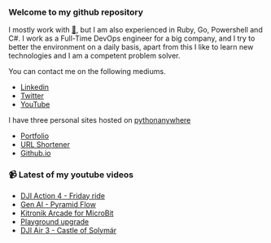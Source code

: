 ### Welcome to my github repository

I mostly work with [:snake:](https://www.python.org/), but I am also experienced in Ruby, Go, Powershell and C#. I work as a Full-Time DevOps engineer for a big company, and I try to better the environment on a daily basis, apart from this I like to learn new technologies and I am a competent problem solver.

You can contact me on the following mediums.
- [Linkedin](https://www.linkedin.com/in/r3ap3rpy)
- [Twitter](https://twitter.com/r3ap3rpy)
- [YouTube](https://www.youtube.com/channel/UC1qkMXH8d2I9DDAtBSeEHqg)

I have three personal sites hosted on [pythonanywhere](https://www.pythonanywhere.com/)
- [Portfolio](http://r3ap3rpy.pythonanywhere.com/)
- [URL Shortener](http://shortenpy.pythonanywhere.com/)
- [Github.io](https://r3ap3rpy.github.io/)

### :video_camera: Latest of my youtube videos
<!-- YOUTUBE:START -->
- [DJI Action 4 - Friday ride](https://www.youtube.com/watch?v=9ygx877r1fo)
- [Gen AI - Pyramid Flow](https://www.youtube.com/watch?v=kBqa-srHBao)
- [Kitronik Arcade for MicroBit](https://www.youtube.com/watch?v=ARYEhOXBMkM)
- [Playground upgrade](https://www.youtube.com/watch?v=FvGLsDBnEo8)
- [DJI Air 3 - Castle of Solymár](https://www.youtube.com/watch?v=zLTnDOc_CqI)
<!-- YOUTUBE:END -->

